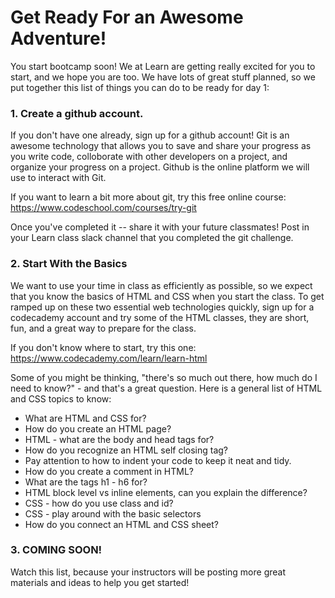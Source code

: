 # Get Ready For an Awesome Adventure!

You start bootcamp soon! We at Learn are getting really excited for you to start, and we hope you are too. We have lots of great stuff planned, so we put together this list of things you can do to be ready for day 1:

### 1. Create a github account.

If you don't have one already, sign up for a github account! Git is an awesome technology that allows you to save and share your progress as you write code, colloborate with other developers on a project, and organize your progress on a project. Github is the online platform we will use to interact with Git. 

If you want to learn a bit more about git, try this free online course: https://www.codeschool.com/courses/try-git

Once you've completed it -- share it with your future classmates! Post in your Learn class slack channel that you completed the git challenge. 


### 2. Start With the Basics

We want to use your time in class as efficiently as possible, so we expect that you know the basics of HTML and CSS when you start the class. To get ramped up on these two essential web technologies quickly, sign up for a codecademy account and try some of the HTML classes, they are short, fun, and a great way to prepare for the class.

If you don't know where to start, try this one: https://www.codecademy.com/learn/learn-html

Some of you might be thinking, "there's so much out there, how much do I need to know?" - and that's a great question. Here is a general list of HTML and CSS topics to know:

- What are HTML and CSS for?
- How do you create an HTML page?
- HTML - what are the body and head tags for?
- How do you recognize an HTML self closing tag? 
- Pay attention to how to indent your code to keep it neat and tidy.
- How do you create a comment in HTML?
- What are the tags h1 - h6 for? 
- HTML block level vs inline elements, can you explain the difference?
- CSS - how do you use class and id?
- CSS - play around with the basic selectors
- How do you connect an HTML and CSS sheet?


### 3. COMING SOON! 

Watch this list, because your instructors will be posting more great materials and ideas to help you get started!
